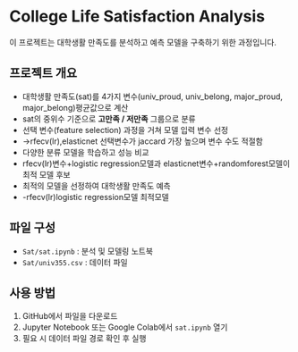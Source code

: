 # College Life Satisfaction Analysis

이 프로젝트는 대학생활 만족도를 분석하고 예측 모델을 구축하기 위한 과정입니다.

## 프로젝트 개요
- 대학생활 만족도(sat)를 4가지 변수(univ_proud, univ_belong, major_proud, major_belong)평균값으로 계산
- sat의 중위수 기준으로 **고만족 / 저만족** 그룹으로 분류
- 선택 변수(feature selection) 과정을 거쳐 모델 입력 변수 선정
- ->rfecv(lr),elasticnet 선택변수가 jaccard 가장 높으며 변수 수도 적절함
- 다양한 분류 모델을 학습하고 성능 비교
- rfecv(lr)변수+logistic regression모델과 elasticnet변수+randomforest모델이 최적 모델 후보
- 최적의 모델을 선정하여 대학생활 만족도 예측
- -rfecv(lr)logistic regression모델 최적모델


## 파일 구성
- `Sat/sat.ipynb` : 분석 및 모델링 노트북
- `Sat/univ355.csv` : 데이터 파일

## 사용 방법
1. GitHub에서 파일을 다운로드
2. Jupyter Notebook 또는 Google Colab에서 `sat.ipynb` 열기
3. 필요 시 데이터 파일 경로 확인 후 실행
